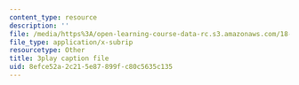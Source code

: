 ```yaml
---
content_type: resource
description: ''
file: /media/https%3A/open-learning-course-data-rc.s3.amazonaws.com/18-06-linear-algebra-spring-2010/8efce52a2c215e87899fc80c5635c135_VqP2tREMvt0.vtt
file_type: application/x-subrip
resourcetype: Other
title: 3play caption file
uid: 8efce52a-2c21-5e87-899f-c80c5635c135
---
```

